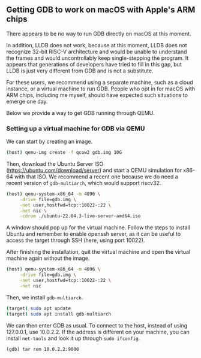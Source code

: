 ## Getting GDB to work on macOS with Apple's ARM chips

There appears to be no way to run GDB directly on macOS at this moment. 

In addition, LLDB does not work, because at this moment, LLDB does not recognize 
32-bit RISC-V architecture and would be unable to understand the frames and would 
uncontrollably keep single-stepping the program. It appears that generations of 
developers have tried to fill in this gap, but LLDB is just very different from GDB and is not a substitute. 

For these users, we recommend using a separate machine, such as a cloud instance, or a virtual machine to run GDB. 
People who opt in for macOS with ARM chips, including me myself, should have expected such situations to emerge one day.

Below we provide a way to get GDB running through QEMU. 

### Setting up a virtual machine for GDB via QEMU

We can start by creating an image.
```bash
(host) qemu-img create -f qcow2 gdb.img 10G
```

Then, download the Ubuntu Server ISO (https://ubuntu.com/download/server) and start a QEMU simulation for x86-64 with that ISO.
We recommend a recent one because we do need a recent version of `gdb-multiarch`, which would support riscv32.
```bash
(host) qemu-system-x86_64 -m 4096 \
     -drive file=gdb.img \
     -net user,hostfwd=tcp::10022-:22 \
     -net nic \
     -cdrom ./ubuntu-22.04.3-live-server-amd64.iso 
```

A window should pop up for the virtual machine. Follow the steps to install Ubuntu and remember to enable openssh server, 
as it can be useful to access the target through SSH (here, using port 10022).

After finishing the installation, quit the virtual machine and open the virtual machine again without the image.
```bash
(host) qemu-system-x86_64 -m 4096 \
     -drive file=gdb.img \
     -net user,hostfwd=tcp::10022-:22 \
     -net nic 
```

Then, we install `gdb-multiarch`. 
```bash
(target) sudo apt update
(target) sudo apt install gdb-multiarch
```

We can then enter GDB as usual. To connect to the host, instead of using 127.0.0.1, use 10.0.2.2. If the address is different on 
your machine, you can install `net-tools` and look it up through `sudo ifconfig`.

```gdb
(gdb) tar rem 10.0.2.2:9000
```

